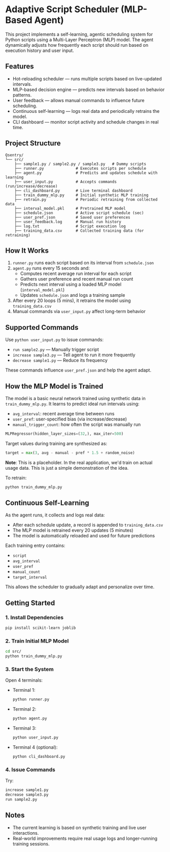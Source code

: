 # Adaptive Script Scheduler (MLP-Based Agent)

This project implements a self-learning, agentic scheduling system for Python scripts using a Multi-Layer Perceptron (MLP) model. The agent dynamically adjusts how frequently each script should run based on execution history and user input.

## Features

- Hot-reloading scheduler — runs multiple scripts based on live-updated intervals.
- MLP-based decision engine — predicts new intervals based on behavior patterns.
- User feedback — allows manual commands to influence future scheduling.
- Continuous self-learning — logs real data and periodically retrains the model.
- CLI dashboard — monitor script activity and schedule changes in real time.

## Project Structure

```
Qsentry/
└── src/
    ├── sample1.py / sample2.py / sample3.py   # Dummy scripts
    ├── runner.py              # Executes scripts per schedule
    ├── agent.py               # Predicts and updates schedule with learning
    ├── user_input.py          # Accepts commands (run/increase/decrease)
    ├── cli_dashboard.py       # Live terminal dashboard
    ├── train_dummy_mlp.py     # Initial synthetic MLP training
    ├── retrain.py             # Periodic retraining from collected data
    ├── interval_model.pkl     # Pretrained MLP model
    ├── schedule.json          # Active script schedule (sec)
    ├── user_pref.json         # Saved user preferences
    ├── user_feedback.log      # Manual run history
    ├── log.txt                # Script execution log
    ├── training_data.csv      # Collected training data (for retraining)
```

## How It Works

1. `runner.py` runs each script based on its interval from `schedule.json`
2. `agent.py` runs every 15 seconds and:
   - Computes recent average run interval for each script
   - Gathers user preference and recent manual run count
   - Predicts next interval using a loaded MLP model (`interval_model.pkl`)
   - Updates `schedule.json` and logs a training sample
3. After every 20 loops (5 mins), it retrains the model using `training_data.csv`
4. Manual commands via `user_input.py` affect long-term behavior

## Supported Commands

Use `python user_input.py` to issue commands:

- `run sample2.py` — Manually trigger script
- `increase sample3.py` — Tell agent to run it more frequently
- `decrease sample1.py` — Reduce its frequency

These commands influence `user_pref.json` and help the agent adapt.

## How the MLP Model is Trained

The model is a basic neural network trained using synthetic data in `train_dummy_mlp.py`. It learns to predict ideal run intervals using:

- `avg_interval`: recent average time between runs
- `user_pref`: user-specified bias (via increase/decrease)
- `manual_trigger_count`: how often the script was manually run

```python
MLPRegressor(hidden_layer_sizes=(32,), max_iter=500)
```

Target values during training are synthesized as:
```python
target = max(3, avg - manual - pref * 1.5 + random_noise)
```

**Note**: This is a placeholder. In the real application, we'd train on actual usage data. This is just a simple demonstration of the idea.

To retrain:
```bash
python train_dummy_mlp.py
```

## Continuous Self-Learning

As the agent runs, it collects and logs real data:

- After each schedule update, a record is appended to `training_data.csv`
- The MLP model is retrained every 20 updates (5 minutes)
- The model is automatically reloaded and used for future predictions

Each training entry contains:
- `script`
- `avg_interval`
- `user_pref`
- `manual_count`
- `target_interval`

This allows the scheduler to gradually adapt and personalize over time.

## Getting Started

### 1. Install Dependencies
```bash
pip install scikit-learn joblib
```

### 2. Train Initial MLP Model
```bash
cd src/
python train_dummy_mlp.py
```

### 3. Start the System
Open 4 terminals:

- Terminal 1:
  ```bash
  python runner.py
  ```

- Terminal 2:
  ```bash
  python agent.py
  ```

- Terminal 3:
  ```bash
  python user_input.py
  ```

- Terminal 4 (optional):
  ```bash
  python cli_dashboard.py
  ```

### 4. Issue Commands
Try:
```bash
increase sample1.py
decrease sample3.py
run sample2.py
```

## Notes

- The current learning is based on synthetic training and live user interactions.
- Real-world improvements require real usage logs and longer-running training sessions.